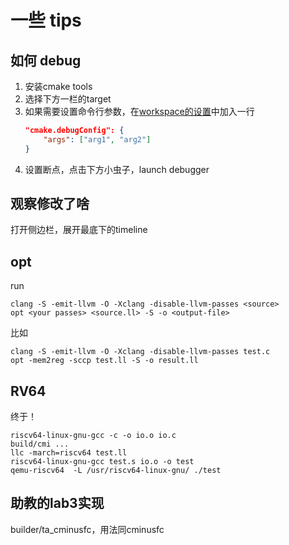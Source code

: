 # 一些 tips
## 如何 debug
1. 安装cmake tools
2. 选择下方一栏的target
3. 如果需要设置命令行参数，在[workspace的设置](.vscode/settings.json)中加入一行
    ```json
    "cmake.debugConfig": {
        "args": ["arg1", "arg2"]
    }
    ```
4. 设置断点，点击下方小虫子，launch debugger
## 观察修改了啥
打开侧边栏，展开最底下的timeline
## opt
run
```
clang -S -emit-llvm -O -Xclang -disable-llvm-passes <source>
opt <your passes> <source.ll> -S -o <output-file>
```
比如
```
clang -S -emit-llvm -O -Xclang -disable-llvm-passes test.c
opt -mem2reg -sccp test.ll -S -o result.ll
```
## RV64
终于！
```
riscv64-linux-gnu-gcc -c -o io.o io.c
build/cmi ...
llc -march=riscv64 test.ll
riscv64-linux-gnu-gcc test.s io.o -o test
qemu-riscv64  -L /usr/riscv64-linux-gnu/ ./test
```
## 助教的lab3实现
builder/ta_cminusfc，用法同cminusfc
